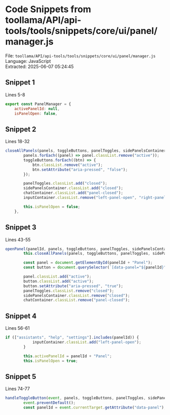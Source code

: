 # Code Snippets from toollama/API/api-tools/tools/snippets/core/ui/panel/manager.js

File: `toollama/API/api-tools/tools/snippets/core/ui/panel/manager.js`  
Language: JavaScript  
Extracted: 2025-06-07 05:24:45  

## Snippet 1
Lines 5-8

```JavaScript
export const PanelManager = {
    activePanelId: null,
    isPanelOpen: false,
```

## Snippet 2
Lines 18-32

```JavaScript
closeAllPanels(panels, toggleButtons, panelToggles, sidePanelsContainer, chatContainer, inputContainer) {
        panels.forEach((panel) => panel.classList.remove("active"));
        toggleButtons.forEach((btn) => {
            btn.classList.remove("active");
            btn.setAttribute("aria-pressed", "false");
        });

        panelToggles.classList.add("closed");
        sidePanelsContainer.classList.add("closed");
        chatContainer.classList.add("panel-closed");
        inputContainer.classList.remove("left-panel-open", "right-panel-open");

        this.isPanelOpen = false;
    },
```

## Snippet 3
Lines 43-55

```JavaScript
openPanel(panelId, panels, toggleButtons, panelToggles, sidePanelsContainer, chatContainer, inputContainer) {
        this.closeAllPanels(panels, toggleButtons, panelToggles, sidePanelsContainer, chatContainer, inputContainer);

        const panel = document.getElementById(panelId + "Panel");
        const button = document.querySelector(`[data-panel="${panelId}"]`);

        panel.classList.add("active");
        button.classList.add("active");
        button.setAttribute("aria-pressed", "true");
        panelToggles.classList.remove("closed");
        sidePanelsContainer.classList.remove("closed");
        chatContainer.classList.remove("panel-closed");
```

## Snippet 4
Lines 56-61

```JavaScript
if (["assistants", "help", "settings"].includes(panelId)) {
            inputContainer.classList.add("left-panel-open");
        }

        this.activePanelId = panelId + "Panel";
        this.isPanelOpen = true;
```

## Snippet 5
Lines 74-77

```JavaScript
handleToggleButton(event, panels, toggleButtons, panelToggles, sidePanelsContainer, chatContainer, inputContainer) {
        event.preventDefault();
        const panelId = event.currentTarget.getAttribute("data-panel");
```

